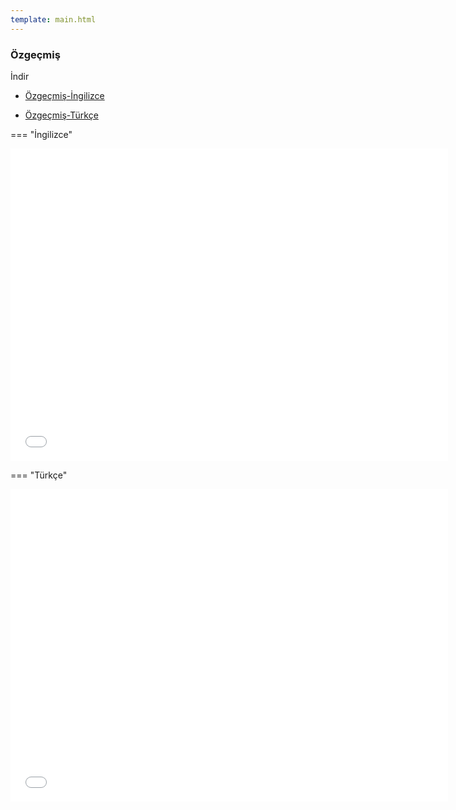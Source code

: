 ```yaml
---
template: main.html
---
```


### Özgeçmiş

İndir 

- [Özgeçmiş-İngilizce](../yildiran_yilmaz_en_cv.pdf)

- [Özgeçmiş-Türkçe](../yildiran_yilmaz_tr_cv.pdf)

=== "İngilizce"

<iframe width=700, height=500 frameBorder=0 src="../yildiran_yilmaz_en_cv.pdf"></iframe>

=== "Türkçe"

<iframe width=700, height=500 frameBorder=0 src="../yildiran_yilmaz_tr_cv.pdf"></iframe>
